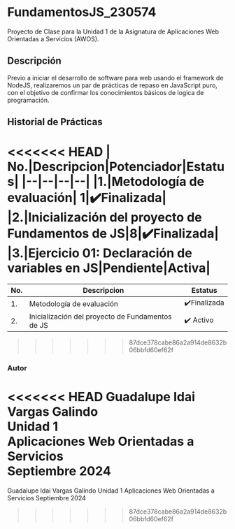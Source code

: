 # FundamentosJS_230574
Proyecto de Clase para la Unidad 1 de la Asignatura de Aplicaciones Web Orientadas a Servicios (AWOS).


## Descripción
Previo a iniciar el desarrollo de software para web usando el framework de NodeJS, realizaremos un par de prácticas de repaso en JavaScript puro, con el objetivo de confirmar los conocimientos básicos de logica de programación.

## Historial de Prácticas
<<<<<<< HEAD
|   No.|Descripcion|Potenciador|Estatus|
|--|--|--|--|
|1.|Metodología de evaluación| 1|✔️Finalizada|
|2.|Inicialización del proyecto de Fundamentos de JS|8|✔️Finalizada|
|3.|Ejercicio 01: Declaración de variables en JS|Pendiente|Activa|
=======
|   No.|Descripcion|Estatus|
|--|--|--|
|1.|Metodología de evaluación| ✔️Finalizada|
|2.|Inicialización del proyecto de Fundamentos de JS|✔️ Activo|
>>>>>>> 87dce378cabe86a2a914de8632b06bbfd60ef62f



### Autor
<<<<<<< HEAD
Guadalupe Idai Vargas Galindo <br>
Unidad 1<br>
Aplicaciones Web Orientadas a Servicios <br>
Septiembre 2024
=======
Guadalupe Idai Vargas Galindo
Unidad 1
Aplicaciones Web Orientadas a Servicios 
Septiembre 2024
>>>>>>> 87dce378cabe86a2a914de8632b06bbfd60ef62f
